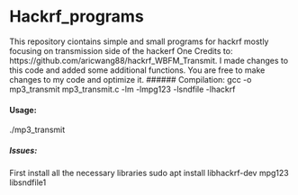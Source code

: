 <h1> Hackrf_programs </h1>
This repository ciontains simple and small programs for hackrf mostly focusing on transmission side of the hackerf One
Credits to: https://github.com/aricwang88/hackrf_WBFM_Transmit.
I made changes to this code and added some additional functions.
You are free to make changes to my code and optimize it.
###### Compilation:
gcc -o mp3_transmit mp3_transmit.c -lm -lmpg123 -lsndfile -lhackrf

#### Usage:
./mp3_transmit <Absolute File Path>

##### Issues:
First install all the necessary libraries
sudo apt install libhackrf-dev mpg123 libsndfile1
